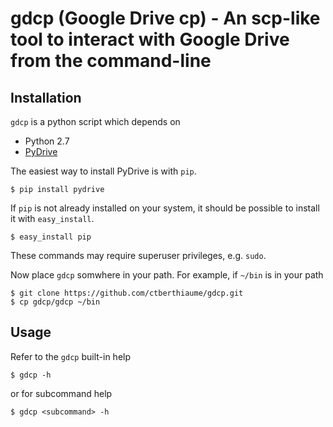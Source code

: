# gdcp (Google Drive cp) - An scp-like tool to interact with Google Drive from the command-line

## Installation
`gdcp` is a python script which depends on

* Python 2.7
* [PyDrive](https://pypi.python.org/pypi/PyDrive)

The easiest way to install PyDrive is with `pip`.

    $ pip install pydrive

If `pip` is not already installed on your system, it should be possible to install it with `easy_install`.

    $ easy_install pip

These commands may require superuser privileges, e.g. `sudo`.

Now place `gdcp` somwhere in your path.  For example, if `~/bin` is in your path

    $ git clone https://github.com/ctberthiaume/gdcp.git
    $ cp gdcp/gdcp ~/bin

## Usage
Refer to the `gdcp` built-in help

    $ gdcp -h

or for subcommand help

    $ gdcp <subcommand> -h
